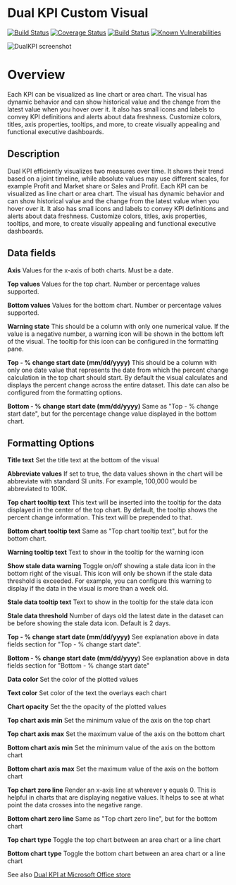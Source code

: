 # Dual KPI Custom Visual
[![Build Status](https://travis-ci.org/Microsoft/powerbi-visuals-dualkpi.svg?branch=master)](https://travis-ci.org/Microsoft/powerbi-visuals-dualkpi) [![Coverage Status](https://coveralls.io/repos/github/Microsoft/powerbi-visuals-dualkpi/badge.svg?branch=master)](https://coveralls.io/github/Microsoft/powerbi-visuals-dualkpi?branch=master)
[![Build Status](https://dev.azure.com/customvisuals/public/_apis/build/status/Microsoft.powerbi-visuals-dualkpi)](https://dev.azure.com/customvisuals/public/_build/latest?definitionId=9) [![Known Vulnerabilities](https://snyk.io/test/github/Microsoft/powerbi-visuals-dualkpi/badge.svg)](https://snyk.io/test/github/Microsoft/powerbi-visuals-dualkpi)

![DualKPI screenshot](https://az158878.vo.msecnd.net/marketing/Partner_21474836617/Product_42949680540/Asset_b4fac22d-44ca-49bf-8485-98dfaf6ef18c/DualKPIscreenshot1.png)
# Overview
Each KPI can be visualized as line chart or area chart. The visual has dynamic behavior and can show historical value and the change from the latest value when you hover over it. It also has small icons and labels to convey KPI definitions and alerts about data freshness. Customize colors, titles, axis properties, tooltips, and more, to create visually appealing and functional executive dashboards.

## Description
Dual KPI efficiently visualizes two measures over time. It shows their trend based on a joint timeline, while absolute values may use different scales, for example Profit and Market share or Sales and Profit. Each KPI can be visualized as line chart or area chart. The visual has dynamic behavior and can show historical value and the change from the latest value when you hover over it. It also has small icons and labels to convey KPI definitions and alerts about data freshness. Customize colors, titles, axis properties, tooltips, and more, to create visually appealing and functional executive dashboards.

## Data fields
**Axis**
Values for the x-axis of both charts. Must be a date.

**Top values**
Values for the top chart. Number or percentage values supported.

**Bottom values**
Values for the bottom chart. Number or percentage values supported.

**Warning state**
This should be a column with only one numerical value. If the value is a negative number, a warning icon will be shown in the bottom left of the visual. The tooltip for this icon can be configured in the formatting pane.

**Top - % change start date (mm/dd/yyyy)**
This should be a column with only one date value that represents the date from which the percent change calculation in the top chart should start. By default the visual calculates and displays the percent change across the entire dataset. This date can also be configured from the formatting options.

**Bottom - % change start date (mm/dd/yyyy)**
Same as "Top - % change start date", but for the percentage change value displayed in the bottom chart.

## Formatting Options
**Title text**
Set the title text at the bottom of the visual

**Abbreviate values**
If set to true, the data values shown in the chart will be abbreviate with standard SI units. For example, 100,000 would be abbreviated to 100K.

**Top chart tooltip text**
This text will be inserted into the tooltip for the data displayed in the center of the top chart. By default, the tooltip shows the percent change information. This text will be prepended to that.

**Bottom chart tooltip text**
Same as "Top chart tooltip text", but for the bottom chart.

**Warning tooltip text**
Text to show in the tooltip for the warning icon

**Show stale data warning**
Toggle on/off showing a stale data icon in the bottom right of the visual. This icon will only be shown if the stale data threshold is exceeded. For example, you can configure this warning to display if the data in the visual is more than a week old.

**Stale data tooltip text**
Text to show in the tooltip for the stale data icon

**Stale data threshold**
Number of days old the latest date in the dataset can be before showing the stale data icon. Default is 2 days.

**Top - % change start date (mm/dd/yyyy)**
See explanation above in data fields section for "Top - % change start date".

**Bottom - % change start date (mm/dd/yyyy)**
See explanation above in data fields section for "Bottom - % change start date"

**Data color**
Set the color of the plotted values

**Text color**
Set color of the text the overlays each chart

**Chart opacity**
Set the the opacity of the plotted values

**Top chart axis min**
Set the minimum value of the axis on the top chart

**Top chart axis max**
Set the maximum value of the axis on the bottom chart

**Bottom chart axis min**
Set the minimum value of the axis on the bottom chart

**Bottom chart axis max**
Set the maximum value of the axis on the bottom chart

**Top chart zero line**
Render an x-axis line at wherever y equals 0. This is helpful in charts that are displaying negative values. It helps to see at what point the data crosses into the negative range.

**Bottom chart zero line**
Same as "Top chart zero line", but for the bottom chart

**Top chart type**
Toggle the top chart between an area chart or a line chart

**Bottom chart type**
Toggle the bottom chart between an area chart or a line chart

See also [Dual KPI at Microsoft Office store](https://store.office.com/en-us/app.aspx?assetid=WA104380774&sourcecorrid=22a9c675-007c-43ad-9448-8e7a49e1ee75&searchapppos=0&ui=en-US&rs=en-US&ad=US&appredirect=false)

